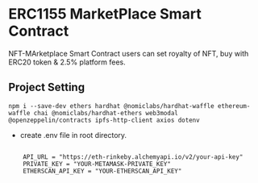# ERC1155 MarketPlace Smart Contract
NFT-MArketplace Smart Contract users can set royalty of NFT, buy with ERC20 token & 2.5% platform fees.

## Project Setting
```shell
npm i --save-dev ethers hardhat @nomiclabs/hardhat-waffle ethereum-waffle chai @nomiclabs/hardhat-ethers web3modal @openzeppelin/contracts ipfs-http-client axios dotenv
```

- create .env file in root directory.
```shell

    API_URL = "https://eth-rinkeby.alchemyapi.io/v2/your-api-key"
    PRIVATE_KEY = "YOUR-METAMASK-PRIVATE_KEY"
    ETHERSCAN_API_KEY = "YOUR-ETHERSCAN_API_KEY"
```
